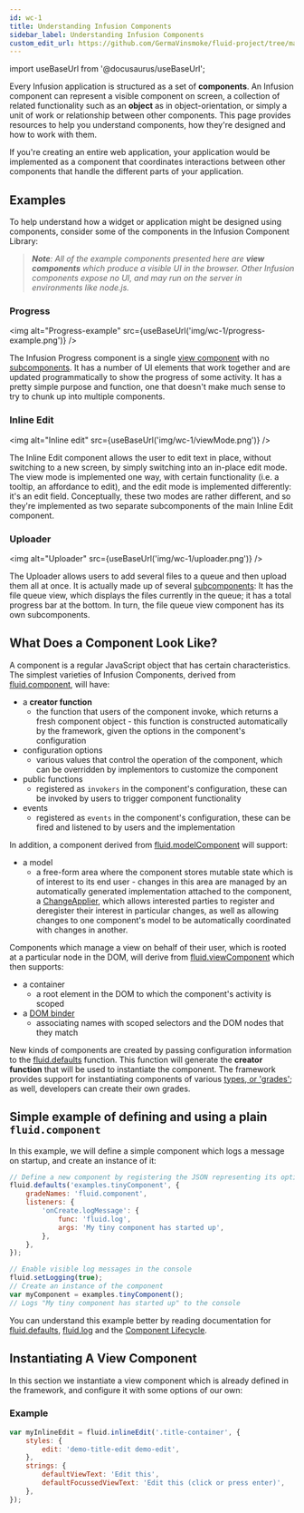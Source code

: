 ```yaml
---
id: wc-1
title: Understanding Infusion Components
sidebar_label: Understanding Infusion Components
custom_edit_url: https://github.com/GermaVinsmoke/fluid-project/tree/master/docs/wc-1.md
---
```


import useBaseUrl from '@docusaurus/useBaseUrl';

Every Infusion application is structured as a set of **components**. An Infusion component can represent a visible component on screen, a collection of related functionality such as an **object** as in object-orientation, or simply a unit of work or relationship between other components. This page provides resources to help you understand components, how they're designed and how to work with them.

If you're creating an entire web application, your application would be implemented as a component that coordinates interactions between other components that handle the different parts of your application.

## Examples

To help understand how a widget or application might be designed using components, consider some of the components in the Infusion Component Library:

> <i><b>Note</b>: All of the example components presented here are <b>view components</b> which produce a visible UI in the browser. Other Infusion components expose no UI, and may run on the server in environments like node.js.</i>

### Progress

<img alt="Progress-example" src={useBaseUrl('img/wc-1/progress-example.png')} />

The Infusion Progress component is a single [view component](#) with no [subcomponents](#). It has a number of UI elements that work together and are updated programmatically to show the progress of some activity. It has a pretty simple purpose and function, one that doesn't make much sense to try to chunk up into multiple components.

### Inline Edit

<img alt="Inline edit" src={useBaseUrl('img/wc-1/viewMode.png')} />

The Inline Edit component allows the user to edit text in place, without switching to a new screen, by simply switching into an in-place edit mode. The view mode is implemented one way, with certain functionality (i.e. a tooltip, an affordance to edit), and the edit mode is implemented differently: it's an edit field. Conceptually, these two modes are rather different, and so they're implemented as two separate subcomponents of the main Inline Edit component.

### Uploader

<img alt="Uploader" src={useBaseUrl('img/wc-1/uploader.png')} />

The Uploader allows users to add several files to a queue and then upload them all at once. It is actually made up of several [subcomponents](#): It has the file queue view, which displays the files currently in the queue; it has a total progress bar at the bottom. In turn, the file queue view component has its own subcomponents.

## What Does a Component Look Like?

A component is a regular JavaScript object that has certain characteristics. The simplest varieties of Infusion Components, derived from [fluid.component](#), will have:

- a **creator function**
  - the function that users of the component invoke, which returns a fresh component object - this function is constructed automatically by the framework, given the options in the component's configuration
- configuration options
  - various values that control the operation of the component, which can be overridden by implementors to customize the component
- public functions
  - registered as `invokers` in the component's configuration, these can be invoked by users to trigger component functionality
- events
  - registered as `events` in the component's configuration, these can be fired and listened to by users and the implementation

In addition, a component derived from [fluid.modelComponent](#) will support:

- a model
  - a free-form area where the component stores mutable state which is of interest to its end user - changes in this area are managed by an automatically generated implementation attached to the component, a [ChangeApplier](#), which allows interested parties to register and deregister their interest in particular changes, as well as allowing changes to one component's model to be automatically coordinated with changes in another.

Components which manage a view on behalf of their user, which is rooted at a particular node in the DOM, will derive from [fluid.viewComponent](#) which then supports:

- a container
  - a root element in the DOM to which the component's activity is scoped
- a [DOM binder](#)
  - associating names with scoped selectors and the DOM nodes that they match

New kinds of components are created by passing configuration information to the [fluid.defaults]() function. This function will generate the **creator function** that will be used to instantiate the component. The framework provides support for instantiating components of various [types, or 'grades'](); as well, developers can create their own grades.

## Simple example of defining and using a plain `fluid.component`

In this example, we will define a simple component which logs a message on startup, and create an instance of it:

```javascript
// Define a new component by registering the JSON representing its options with fluid.defaults
fluid.defaults('examples.tinyComponent', {
	gradeNames: 'fluid.component',
	listeners: {
		'onCreate.logMessage': {
			func: 'fluid.log',
			args: 'My tiny component has started up',
		},
	},
});

// Enable visible log messages in the console
fluid.setLogging(true);
// Create an instance of the component
var myComponent = examples.tinyComponent();
// Logs "My tiny component has started up" to the console
```

You can understand this example better by reading documentation for [fluid.defaults](#), [fluid.log](#) and the [Component Lifecycle](#).

## Instantiating A View Component

In this section we instantiate a view component which is already defined in the framework, and configure it with some options of our own:

### Example

```javascript
var myInlineEdit = fluid.inlineEdit('.title-container', {
	styles: {
		edit: 'demo-title-edit demo-edit',
	},
	strings: {
		defaultViewText: 'Edit this',
		defaultFocussedViewText: 'Edit this (click or press enter)',
	},
});
```
